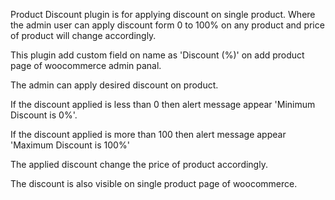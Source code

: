 Product Discount plugin is for applying discount on single product. Where the admin user can apply discount form 0 to 100% on any product and price of product will change accordingly.

This plugin add custom field on name as 'Discount (%)' on add product page of woocommerce admin panal.

The admin can apply desired discount on product. 

If the discount applied is less than 0 then alert message appear 'Minimum Discount is 0%'.

If the discount applied is more than 100 then alert message appear 'Maximum Discount is  100%' 

The applied discount change the price of product accordingly.

The discount is also visible on single product page of woocommerce.

